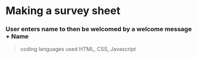 # Making a survey sheet 
### User enters name to then be welcomed by a welcome message + Name 
> coding languages used HTML, CSS, Javascript 
